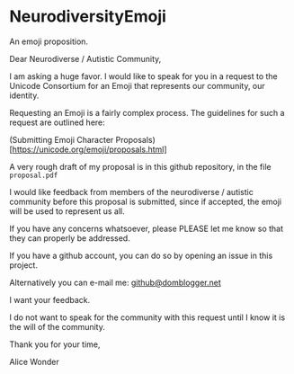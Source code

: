 NeurodiversityEmoji
===================

An emoji proposition.

Dear Neurodiverse / Autistic Community,

I am asking a huge favor. I would like to speak for you in a request to the
Unicode Consortium for an Emoji that represents our community, our identity.

Requesting an Emoji is a fairly complex process. The guidelines for such a
request are outlined here:

(Submitting Emoji Character Proposals)[https://unicode.org/emoji/proposals.html]

A very rough draft of my proposal is in this github repository, in the file
`proposal.pdf`

I would like feedback from members of the neurodiverse / autistic community
before this proposal is submitted, since if accepted, the emoji will be used
to represent us all.

If you have any concerns whatsoever, please PLEASE let me know so that they
can properly be addressed.

If you have a github account, you can do so by opening an issue in this
project.

Alternatively you can e-mail me: github@domblogger.net

I want your feedback.

I do not want to speak for the community with this request until I know it is
the will of the community.

Thank you for your time,

Alice Wonder

